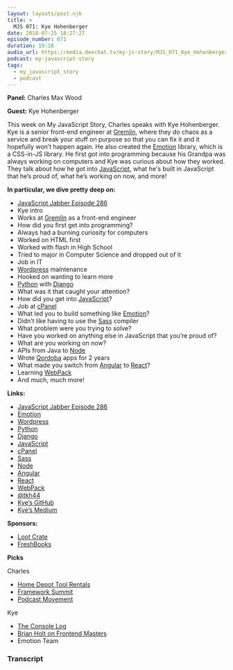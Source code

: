 ```yaml
---
layout: layouts/post.njk
title: >
  MJS 071: Kye Hohenberger
date: 2018-07-25 18:27:27
episode_number: 071
duration: 19:18
audio_url: https://media.devchat.tv/my-js-story/MJS_071_Kye_Hohenberger.mp3
podcast: my-javascript-story
tags:
  - my_javascript_story
  - podcast
---
```


**Panel:** Charles Max Wood

**Guest:** Kye Hohenberger

This week on My JavaScript Story, Charles speaks with Kye Hohenberger. Kye is a senior front-end engineer at [Gremlin](https://www.gremlin.com/), where they do chaos as a service and break your stuff on purpose so that you can fix it and it hopefully won’t happen again. He also created the [Emotion](https://emotion.sh/) library, which is a CSS-in-JS library. He first got into programming because his Grandpa was always working on computers and Kye was curious about how they worked. They talk about how he got into [JavaScript](https://www.javascript.com/), what he's built in JavaScript that he’s proud of, what he’s working on now, and more!

**In particular, we dive pretty deep on:**

- [JavaScript Jabber Episode 286](https://devchat.tv/js-jabber/jsj-286-creating-css-js-library-scratch-emotion-kye-hohenberger)
- Kye intro
- Works at [Gremlin](https://www.gremlin.com/) as a front-end engineer
- How did you first get into programming?
- Always had a burning curiosity for computers
- Worked on HTML first
- Worked with flash in High School
- Tried to major in Computer Science and dropped out of it
- Job in IT
- [Wordpress](https://wordpress.com/) maintenance
- Hooked on wanting to learn more
- [Python](https://www.python.org/) with [Django](https://www.djangoproject.com/)
- What was it that caught your attention?
- How did you get into [JavaScript](https://www.javascript.com/)?
- Job at [cPanel](https://cpanel.com/)
- What led you to build something like [Emotion](https://emotion.sh/)?
- Didn’t like having to use the [Sass](https://sass-lang.com/install) compiler
- What problem were you trying to solve?
- Have you worked on anything else in JavaScript that you’re proud of?
- What are you working on now?
- APIs from Java to [Node](https://nodejs.org/en/)
- Wrote [Qordoba](https://qordoba.com/) apps for 2 years
- What made you switch from [Angular](https://angular.io/) to [React](https://reactjs.org/)?
- Learning [WebPack](https://webpack.js.org/)
- And much, much more!

**Links:**

- [JavaScript Jabber Episode 286](https://devchat.tv/js-jabber/jsj-286-creating-css-js-library-scratch-emotion-kye-hohenberger)
- [Emotion](https://emotion.sh/)
- [Wordpress](https://wordpress.com/)
- [Python](https://www.python.org/)
- [Django](https://www.djangoproject.com/)
- [JavaScript](https://www.javascript.com/)
- [cPanel](https://cpanel.com/)
- [Sass](https://sass-lang.com/install)
- [Node](https://nodejs.org/en/)
- [Angular](https://angular.io/)
- [React](https://reactjs.org/)
- [WebPack](https://webpack.js.org/)
- [@tkh44](https://twitter.com/tkh44?lang=en)
- [Kye’s GitHub](https://github.com/tkh44)
- [Kye’s Medium](https://medium.com/@tkh44)

**Sponsors:**

- [Loot Crate](https://www.lootcrate.com/)
- [FreshBooks](https://www.freshbooks.com/invoice?ref=11731&utm_source=pbm&utm_medium=affiliate-program&utm_influencer=419364&utm_campaign=podcast-influencers)

**Picks**

Charles

- [Home Depot Tool Rentals](https://www.homedepot.com/c/tool_and_truck_rental)
- [Framework Summit](https://www.frameworksummit.com/)
- [Podcast Movement](https://podcastmovement.com//)

Kye

- [The Console Log](https://theconsolelog.com/)
- [Brian Holt on Frontend Masters](https://frontendmasters.com/teachers/brian-holt/)
- Emotion Team

### Transcript
